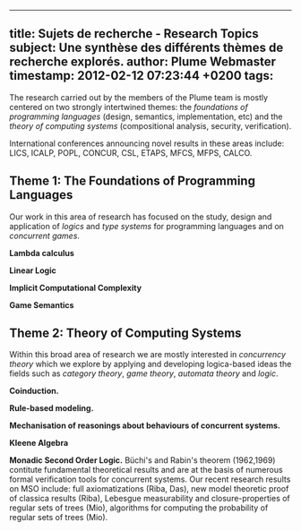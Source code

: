 
---
title: Sujets de recherche - Research Topics
subject: Une synthèse des différents thèmes de recherche explorés.
author: Plume Webmaster
timestamp: 2012-02-12 07:23:44 +0200
tags: 
---

The research carried out by the members of the Plume team is mostly centered on two strongly intertwined themes: the _foundations of programming languages_ (design, semantics, implementation, etc) and the _theory of computing systems_ (compositional analysis, security, verification).

International conferences announcing novel results in these areas include: LICS, ICALP, POPL, CONCUR, CSL, ETAPS, MFCS, MFPS, CALCO.

## Theme 1: The Foundations of Programming Languages

Our work in this area of research has focused on the study, design and application of _logics_ and _type systems_ for programming languages and on _concurrent games_.   

**Lambda calculus**

**Linear Logic**

**Implicit Computational Complexity**

**Game Semantics**


## Theme 2: Theory of Computing Systems

Within this broad area of research we are mostly interested in _concurrency theory_  which we explore by applying and developing logica-based ideas the fields such as _category theory_, _game theory_, _automata theory_ and _logic_.


**Coinduction.**

**Rule-based modeling.**

**Mechanisation of reasonings about behaviours of concurrent systems.**

**Kleene Algebra**

**Monadic Second Order Logic.**
Büchi's and Rabin's theorem (1962,1969) contitute fundamental theoretical results and are at the basis of numerous formal verification tools for concurrent systems. Our recent research results on MSO include: full axiomatizations (Riba, Das), new model theoretic proof of classica results (Riba), Lebesgue measurability and closure-properties of regular sets of trees (Mio), algorithms for computing the probability of regular sets of trees (Mio).


